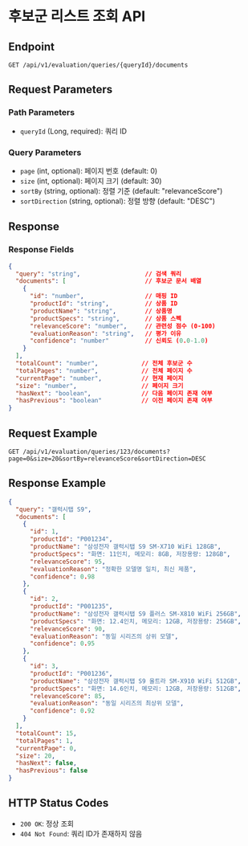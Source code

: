 # 후보군 리스트 조회 API

## Endpoint
`GET /api/v1/evaluation/queries/{queryId}/documents`

## Request Parameters

### Path Parameters
- `queryId` (Long, required): 쿼리 ID

### Query Parameters
- `page` (int, optional): 페이지 번호 (default: 0)
- `size` (int, optional): 페이지 크기 (default: 30)
- `sortBy` (string, optional): 정렬 기준 (default: "relevanceScore")
- `sortDirection` (string, optional): 정렬 방향 (default: "DESC")

## Response

### Response Fields
```json
{
  "query": "string",                  // 검색 쿼리
  "documents": [                      // 후보군 문서 배열
    {
      "id": "number",                 // 매핑 ID
      "productId": "string",          // 상품 ID
      "productName": "string",        // 상품명
      "productSpecs": "string",       // 상품 스펙
      "relevanceScore": "number",     // 관련성 점수 (0-100)
      "evaluationReason": "string",   // 평가 이유
      "confidence": "number"          // 신뢰도 (0.0-1.0)
    }
  ],
  "totalCount": "number",            // 전체 후보군 수
  "totalPages": "number",            // 전체 페이지 수
  "currentPage": "number",           // 현재 페이지
  "size": "number",                  // 페이지 크기
  "hasNext": "boolean",              // 다음 페이지 존재 여부
  "hasPrevious": "boolean"           // 이전 페이지 존재 여부
}
```

## Request Example
```
GET /api/v1/evaluation/queries/123/documents?page=0&size=20&sortBy=relevanceScore&sortDirection=DESC
```

## Response Example
```json
{
  "query": "갤럭시탭 S9",
  "documents": [
    {
      "id": 1,
      "productId": "P001234",
      "productName": "삼성전자 갤럭시탭 S9 SM-X710 WiFi 128GB",
      "productSpecs": "화면: 11인치, 메모리: 8GB, 저장용량: 128GB",
      "relevanceScore": 95,
      "evaluationReason": "정확한 모델명 일치, 최신 제품",
      "confidence": 0.98
    },
    {
      "id": 2,
      "productId": "P001235",
      "productName": "삼성전자 갤럭시탭 S9 플러스 SM-X810 WiFi 256GB",
      "productSpecs": "화면: 12.4인치, 메모리: 12GB, 저장용량: 256GB",
      "relevanceScore": 90,
      "evaluationReason": "동일 시리즈의 상위 모델",
      "confidence": 0.95
    },
    {
      "id": 3,
      "productId": "P001236",
      "productName": "삼성전자 갤럭시탭 S9 울트라 SM-X910 WiFi 512GB",
      "productSpecs": "화면: 14.6인치, 메모리: 12GB, 저장용량: 512GB",
      "relevanceScore": 85,
      "evaluationReason": "동일 시리즈의 최상위 모델",
      "confidence": 0.92
    }
  ],
  "totalCount": 15,
  "totalPages": 1,
  "currentPage": 0,
  "size": 20,
  "hasNext": false,
  "hasPrevious": false
}
```

## HTTP Status Codes
- `200 OK`: 정상 조회
- `404 Not Found`: 쿼리 ID가 존재하지 않음